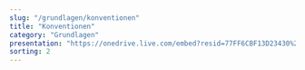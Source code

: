 ```yaml
---
slug: "/grundlagen/konventionen"
title: "Konventionen"
category: "Grundlagen"
presentation: "https://onedrive.live.com/embed?resid=77FF6CBF13D23430%21108829&authkey=%21AN6BqL-sOQOzu80&em=2&wdAr=1.6"
sorting: 2
---
```

